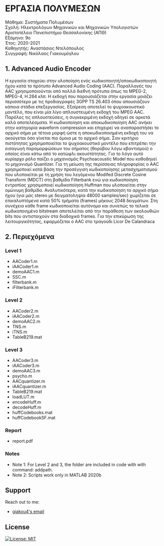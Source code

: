 # ΕΡΓΑΣΙΑ ΠΟΛΥΜΕΣΩΝ
Μάθημα: Συστήματα Πολυμέσων   
Σχολή: Ηλεκτρολόγων Μηχανικών και Μηχανικών Υπολογιστών Αριστοτέλειο Πανεπιστήμιο Θεσσαλονίκης (ΑΠΘ)  
Εξάμηνο: 9ο  
Έτος: 2020-2021  
Καθηγητής: Αναστάσιος Ντελόπουλος  
Συγγραφή: Νικόλαος Γιακουμόγλου

## 1. Advanced Audio Encoder 
Η εργασία στοχεύει στην υλοποίηση ενός κωδικοποιητή/αποκωδικοποιητή ήχου κατά το πρότυπο Advanced Audio Coding (AAC). Παραλλαγές του AAC χρησιμοποιούνται από πολλά διεθνή πρότυπα όπως τα MPEG-2, MPEG-4, H.264 κλπ. Η εκδοχή που παρουσιάζεται στην εργασία μοιάζει περισσότερο με τις προδιαγραφές 3GPP TS 26.403 όπου απουσιάζουν κάποια στάδια επεξεργασίας. Εξαίρεση αποτελεί το ψυχοακουστικό μοντέλο, που είναι μία λίγο απλουστευμένη εκδοχή του MPEG AAC. Παρόλες τις απλουστεύσεις, η συγκεκριμένη εκδοχή οδηγεί σε αρκετά καλά αποτελέσματα. Η κωδικοποίηση και αποκωδικοποίηση AAC ανήκει στην κατηγορία waveform compression και επιχειρεί να αναπαραστήσει το αρχικό σήμα με τέτοια μορφή ώστε η αποκωδικοποιημένη εκδοχή του να ακούγεται όσο γίνεται πιο όμοια με το αρχικό σήμα. Σαν κριτήριο πιστότητας χρησιμοποιείται το ψυχοακουστικό μοντέλο που επιτρέπει την εισαγωγή παραμορφώσεων του σήματος (θορύβου λόγω κβαντισμού) ο οποίος είναι κάτω από το κατώφλι ακουστότητας. Για το λόγο αυτό κυρίαρχο ρόλο παίζει ο μηχανισμός Psychoacoustic Model που καθοδηγεί το μηχανισμό Quantizer. Για τη μείωση της περίσσειας πληροφορίας ο AAC χρησιμοποιεί κατά βάση την προσέγγιση κωδικοποίησης μετασχηματισμού που υλοποιείται με τη χρήση του λεγόμενου Modifed Discrete Cosine Transform (MDCT) στη βαθμίδα Filterbank ενώ για κωδικοποίηση εντροπίας χρησιμοποιεί κωδικοποίηση Huffman που υλοποιείται στην ομώνυμη βαθμίδα. Αναλυτικότερα, κατά την κωδικοποίηση το αρχικό σήμα ήχου (για μας stereo με δειγματοληψία 48000 samples/sec) χωρίζεται σε επικαλυπτόμενα κατά 50% τμήματα (frames) μήκους 2048 δειγμάτων. Στη συνέχεια κάθε frame κωδικοποιείται αυτόνομα και συνεπώς το τελικά κωδικοποιημένο bitstream αποτελείται από την παράθεση των ακολουθιών bits που αντιστοιχούν στα διαδοχικά frames. Για την επικύρωση της λειτουργικότητας, εφαρμόζεται ο AAC στο τραγούδι Licor De Calandraca

## 2. Περιεχόμενα   

### Level 1
* AACoder1.m
* iAACoder1.m
* demoAAC1.m
* SSC.m
* filterbank.m
* iFilterbank.m

### Level 2
* AACoder2.m
* iAACoder2.m
* demoAAC2.m
* TNS.m
* iTNS.m
* TableB219.mat

### Level 3
* AACoder3.m
* iAACoder3.m
* demoAAC3.m
* psycho.m
* AACquantizer.m
* iAACquantizer.m
* TableB219.mat
* loadLUT.m
* encodeHuff.m
* decodeHuff.m
* huffCodebooks.mat
* huffCodebookSF.mat

### Report
* report.pdf

### Notes
* Note 1: For Level 2 and 3, the folder are included in code with with command: addpath.
* Note 2: Scripts work only in MATLAB 2020b

## Support

Reach out to me:
- [giakou4's email](mailto:giakonick98@gmail.com "giakonick98@gmail.com")

## License
[![License: MIT](https://img.shields.io/badge/License-MIT-yellow.svg)](https://github.com/giakou4/multimedia/LICENSE)
